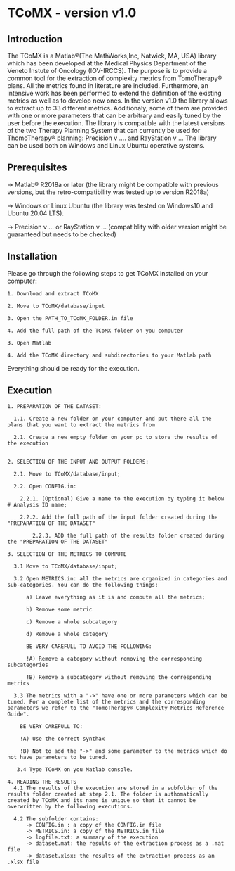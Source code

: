 # TCoMX - version v1.0

## Introduction
The TCoMX is a Matlab®(The MathWorks,Inc, Natwick, MA, USA) library which has been developed at the Medical Physics Department of the Veneto Instute of Oncology (IOV-IRCCS). The purpose is to provide a common tool for the extraction of complexity metrics from TomoTherapy® plans. All the metrics found in literature are included. Furthermore, an intensive work has been performed to extend the definition of the existing metrics as well as to develop new ones. 
In the version v1.0 the library allows to extract up to 33 different metrics. Additionaly, 
some of them are provided with one or more parameters that can be arbitrary and easily tuned by the user before the execution.
The library is compatible with the latest versions of the two Therapy Planning System that can currently be used for ThomoTherapy® planning: Precision v .... and RayStation v ...
The library can be used both on Windows and Linux Ubuntu operative systems.

## Prerequisites
-> Matlab® R2018a or later (the library might be compatible with previous versions, but the retro-compatibility was tested up to version R2018a)

-> Windows or Linux Ubuntu (the library was tested on Windows10 and Ubuntu 20.04 LTS).

-> Precision v ... or RayStation v ... (compatiblity with older version might be guaranteed but needs to be checked)

## Installation
Please go through the following steps to get TCoMX installed on your computer:

	1. Download and extract TCoMX
	
	2. Move to TCoMX/database/input
	
	3. Open the PATH_TO_TCoMX_FOLDER.in file
	
	4. Add the full path of the TCoMX folder on you computer
	
	3. Open Matlab
	
	4. Add the TCoMX directory and subdirectories to your Matlab path


Everything should be ready for the execution.

## Execution
	1. PREPARATION OF THE DATASET:

	  1.1. Create a new folder on your computer and put there all the plans that you want to extract the metrics from
	
	  2.1. Create a new empty folder on your pc to store the results of the execution
	
	
	2. SELECTION OF THE INPUT AND OUTPUT FOLDERS:

	  2.1. Move to TCoMX/database/input;
	
	  2.2. Open CONFIG.in:
	  
	    2.2.1. (Optional) Give a name to the execution by typing it below # Analysis ID name;
	
	    2.2.2. Add the full path of the input folder created during the "PREPARATION OF THE DATASET"
	
     	    2.2.3. ADD the full path of the results folder created during the "PREPARATION OF THE DATASET"
		
	3. SELECTION OF THE METRICS TO COMPUTE
	
	  3.1 Move to TCoMX/database/input;
	  
	  3.2 Open METRICS.in: all the metrics are organized in categories and sub-categories. You can do the following things:
	  
	      a) Leave everything as it is and compute all the metrics;
	      
	      b) Remove some metric
	      
	      c) Remove a whole subcategory
	      
	      d) Remove a whole category
	      
	      BE VERY CAREFULL TO AVOID THE FOLLOWING:
	      
	      !A) Remove a category without removing the corresponding subcategories
	      
	      !B) Remove a subcategory without removing the corresponding metrics
	      
	  3.3 The metrics with a "->" have one or more parameters which can be tuned. For a complete list of the metrics and the corresponding parameters we refer to the "TomoTherapy® Complexity Metrics Reference Guide". 
	  
	 	BE VERY CAREFULL TO:
	 	
	 	!A) Use the correct synthax
	 	
	 	!B) Not to add the "->" and some parameter to the metrics which do not have parameters to be tuned.
	 	
	   3.4 Type TCoMX on you Matlab console. 
	   
 	4. READING THE RESULTS
 	  4.1 The results of the execution are stored in a subfolder of the results folder created at step 2.1. The folder is authomatically created by TCoMX and its name is unique so that it cannot be overwritten by the following executions. 
 	  
 	  4.2 The subfolder contains: 
 	      -> CONFIG.in : a copy of the CONFIG.in file 
 	      -> METRICS.in: a copy of the METRICS.in file
 	      -> logfile.txt: a summary of the execution
 	      -> dataset.mat: the results of the extraction process as a .mat file
 	      -> dataset.xlsx: the results of the extraction process as an .xlsx file
 	      
 	      
	  
	   
	  
